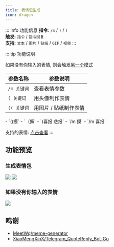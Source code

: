 ```yaml
---
title: 表情包生成
icon: dragon
---
```


::: info 功能信息
**指令**: `/m` / `)` / `(`  
**触发:** `指令` / `指令回复`  
**支持:** `文本` / `图片` / `贴纸` / `GIF` / `视频`
<Badge text="指令映射✅"/> <Badge text="REPL模式✅"/>
:::

::: tip 功能说明

如果没有你输入的表情, 则会触发[另一个模式](#如果没有你输入的表情)

| 参数名称     | 参数说明                                                           |
|----------|----------------------------------------------------------------|
| `/m 关键词` | 查看表情参数                                                         |
| `( 关键词`  | 用头像制作表情 <Badge text="必须要回复一条消息" type="danger" />               |
| `(( 关键词` | 用图片 / 贴纸制作表情 <Badge text="必须两个一样的括号, 不能一个全角一个半角" type="tip" /> |

<Badge text="指令示例:" type="tip"/> 
- `((摸`
- `（撅`
- `)喜报 悲报`  
- `/m 摸`  
- `/m 喜报`    

支持的表情: [点击查看](https://github.com/MeetWq/meme-generator/wiki/%E8%A1%A8%E6%83%85%E5%88%97%E8%A1%A8)
:::

## 功能预览

### 生成表情包

![](https://img.155155155.xyz/i/2024/03/6607e6cfbae7e.webp)
![](https://img.155155155.xyz/i/2024/03/6607e53d74a0c.webp)

### 如果没有你输入的表情

![](https://img.155155155.xyz/i/2024/03/6607e4a40293d.webp)

## 鸣谢

- [MeetWq/meme-generator](https://github.com/MeetWq/meme-generator)
- [XiaoMengXinX/Telegram_QuoteReply_Bot-Go](https://github.com/XiaoMengXinX/Telegram_QuoteReply_Bot-Go)